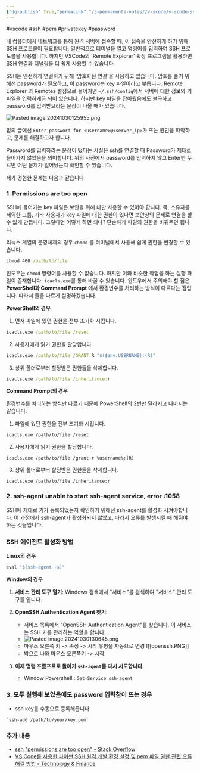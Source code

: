 ```yaml
---
{"dg-publish":true,"permalink":"/3-permanents-notes//v-scode/v-scode-ssh-pem/","created":"2025-01-15T18:22:01.015+09:00","updated":"2025-01-18T01:22:32.595+09:00"}
---
```




#vscode #ssh #pem #privatekey #password

내 컴퓨터에서 네트워크를 통해 원격 서버에 접속할 때, 이 접속을 안전하게 하기 위해 SSH 프로토콜이 필요합니다. 
일반적으로 터미널을 열고 명령어를 입력하여 SSH 프로토콜을 사용합니다. 하지만 VSCode의 'Remote Explorer' 확장 프로그램을 활용하면 SSH 연결과 터널링을 더 쉽게 사용할 수 있습니다.


SSH는 안전하게 연결하기 위해 '암호화된 연결'을 사용하고 있습니다. 암호를 풀기 위해선 password가 필요하고, 이 password는 key 파일이라고 부릅니다. Remote Explorer 의 Remotes 설정으로 들어가면  `~/.ssh/config`에서 서버에 대한 정보와 키 파일을 입력하게끔 되어 있습니다.
하지만 key 파일을 잡아줬음에도 불구하고 password를 입력받으라는 문장이 나올 때가 있습니다.

![Pasted image 20241030125955.png](/img/user/AttachedFiles/Pasted%20image%2020241030125955.png)

밑의 글에선 `Enter password for <username>@<server_ip>`가 뜨는 원인을 파악하고, 문제를 해결하고자 합니다.


Password를 입력하라는 문장이 떴다는 사실은 ssh를 연결할 때 Password가 제대로 들어가지 않았음을 의미합니다.
위의 사진에서 password를 입력하지 않고 Enter만 누르면 어떤 문제가 일어났는지 확인할 수 있습니다.

제가 경험한 문제는 다음과 같습니다.

### 1. Permissions are too open

SSH에 들어가는 key 파일은 보안을 위해 나만 사용할 수 있어야 합니다. 즉, 소유자를 제외한 그룹, 기타 사용자가 key 파일에 대한 권한이 있다면 보안상의 문제로 연결을 할 수 없게 만듭니다.
그렇다면 어떻게 하면 되나? 단순하게 파일의 권한을 바꿔주면 됩니다.

리눅스 계열의 운영체제의 경우 `chmod` 를 터미널에서 사용해 쉽게 권한을 변경할 수 있습니다.

```cmd
chmod 400 /path/to/file
```

윈도우는 `chmod` 명령어를 사용할 수 없습니다. 하지만 이와 비슷한 작업을 하는 실행 파일이 존재합니다. `icacls.exe`를 통해 바꿀 수 있습니다.
윈도우에서 주의해야 할 점은 **PowerShell과 Command Prompt** 에서 환경변수를 처리하는 방식이 다르다는 점입니다. 따라서 둘을 다르게 설명하겠습니다.

**PowerShell의 경우**

1. 먼저 파일에 있던 권한을 전부 초기화 시킵니다.
```cmd
icacls.exe /path/to/file /reset
```

2.  사용자에게 읽기 권한을 할당합니다.
```cmd
icacls.exe /path/to/file /GRANT:R "$($env:USERNAME):(R)"
```

3. 상위 폴더로부터 할당받은 권한들을 삭제합니다.
```cmd
icacls.exe /path/to/file /inheritance:r
```


**Command Prompt의 경우**

환경변수를 처리하는 방식만 다르기 때문에 PowerShell의 2번만 달라지고 나머지는 같습니다.

1. 파일에 있던 권한을 전부 초기화 시킵니다.
```
icacls.exe /path/to/file /reset 
```

2. 사용자에게 읽기 권한을 할당합니다.
```
icacls.exe /path/to/file /grant:r %username%:(R) 
```

3. 상위 폴더로부터 할당받은 권한들을 삭제합니다.
```
icacls.exe /path/to/file /inheritance:r
```

### 2. ssh-agent unable to start ssh-agent service, error :1058

SSH에 제대로 키가 등록되었는지 확인하기 위해선 ssh-agent를 활성화 시켜야합니다.
이 과정에서 ssh-agent가 활성화되지 않았고, 따라서 오류를 발생시킬 때 해줘야 하는 것들입니다.

### SSH 에이전트 활성화 방법

**Linux의 경우**

```cmd
eval "$(ssh-agent -s)"
```

**Window의 경우**
1. **서비스 관리 도구 열기**: Windows 검색에서 "서비스"를 검색하여 "서비스" 관리 도구를 엽니다.
2. **OpenSSH Authentication Agent 찾기**:
    - 서비스 목록에서 "OpenSSH Authentication Agent"를 찾습니다. 이 서비스는 SSH 키를 관리하는 역할을 합니다.
    - ![Pasted image 20241030130645.png](/img/user/AttachedFiles/Pasted%20image%2020241030130645.png)
    - 마우스 오른쪽 키 -> 속성 -> 시작 유형을 자동으로 변경
     ![[openssh.PNG]]
	- 밖으로 나와 마우스 오른쪽키 -> 시작

3. **이제 명령 프롬프트로 돌아가 `ssh-agent`를 다시 시도합니다.**
	- Window Powershell : `Get-Service ssh-agent` 

### 3. 모두 실행해 보았음에도 password 입력창이 뜨는 경우

- ssh key를 수동으로 등록해줍니다.
```
`ssh-add /path/to/your/key.pem`
```

### 추가 내용

- [ssh "permissions are too open" - Stack Overflow](https://stackoverflow.com/questions/9270734/ssh-permissions-are-too-open)
- [VS Code를 사용한 파이썬 SSH 원격 개발 환경 설정 및 pem 파일 권한 관련 오류 해결 방법 - Technology & Finance](https://technfin.tistory.com/entry/VS-Code%EB%A5%BC-%EC%82%AC%EC%9A%A9%ED%95%9C-%ED%8C%8C%EC%9D%B4%EC%8D%AC-SSH-%EC%9B%90%EA%B2%A9-%EA%B0%9C%EB%B0%9C-%ED%99%98%EA%B2%BD-%EC%84%A4%EC%A0%95-%EB%B0%8F-pem-%ED%8C%8C%EC%9D%BC-%EA%B6%8C%ED%95%9C-%EA%B4%80%EB%A0%A8-%EC%98%A4%EB%A5%98-%ED%95%B4%EA%B2%B0-%EB%B0%A9%EB%B2%95?category=867922)
